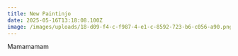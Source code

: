 ```yaml
---
title: New Paintinjo
date: 2025-05-16T13:18:08.100Z
image: /images/uploads/18-d09-f4-c-f987-4-e1-c-8592-723-b6-c056-a90.png
---
```

M﻿amamamam